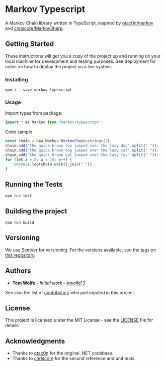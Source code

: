 # Markov Typescript

A Markov Chain library written in TypeScript, inspired by [otac0n/markov](https://www.github.com/otac0n/markov) and [chriscore/MarkovSharp](https://www.github.com/chriscore/MarkovSharp).

## Getting Started

These instructions will get you a copy of the project up and running on your local machine for development and testing purposes. See deployment for notes on how to deploy the project on a live system.

### Installing

```
npm i --save markov-typescript
```

### Usage

Import types from package:

```typescript
import * as Markov from "markov-typescript";
```

Code sample

```typescript
const chain = new Markov.MarkovChain<string>(2);
chain.add("the quick brown fox jumped over the lazy dog".split(" "));
chain.add("the quick brown dog jumped over the lazy cat".split(" "));
chain.add("the quick brown cat jumped over the lazy fox".split(" "));
for (let x = 0; x < 10; x++) {
    console.log(chain.walk().join(" "));
}
```

## Running the Tests

```
npm run test
```

## Building the project

```
npm run build
```

## Versioning

We use [SemVer](http://semver.org/) for versioning. For the versions available, see the [tags on this repository](https://github.com/trwolfe13/markov-typescript/tags). 

## Authors

* **Tom Wolfe** - *Initial work* - [trwolfe13](https://github.com/trwolfe13)

See also the list of [contributors](https://github.com/trwolfe13/markov-typescript/contributors) who participated in this project.

## License

This project is licensed under the MIT License - see the [LICENSE](LICENSE) file for details

## Acknowledgments

* Thanks to [otac0n](https://www.github.com/otac0n) for the original .NET codebase.
* Thanks to [chriscore](https://www.github.com/chriscore) for the second reference and unit tests.
